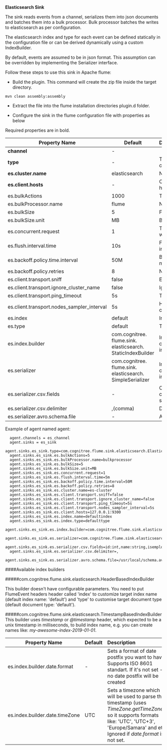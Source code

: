 **Elasticsearch Sink**

The sink reads events from a channel, serializes them into json documents and batches them into a bulk processor.
Bulk processor batches the writes to elasticsearch as per configuration.

The elasticsearch index and type for each event can be defined statically in the configuration file or can be derived dynamically using a custom IndexBuilder.

By default, events are assumed to be in json format.
This assumption can be overridden by implementing the Serializer interface.

Follow these steps to use this sink in Apache flume:

* Build the plugin. This command will create the zip file inside the target directory.

`mvn clean assembly:assembly`

* Extract the file into the flume installation directories plugin.d folder.

* Configure the sink in the flume configuration file with properties as below

Required properties are in bold.

| Property Name                              | Default | Description                                                                                   |
|--------------------------------------------|--------------|:----------------------------------------------------------------------------------------------|
| **channel**                                | -              |                                                                                               |
| **type**                                   | -              | The component type name, has to be com.cognitree.flume.sink.elasticsearch.ElasticSearchSink   |
| **es.cluster.name**                        | elasticsearch  | Name of the elasticsearch cluster to connect to                                               |
| **es.client.hosts**                        | -              | Comma separated hostname:port pairs ex: host1:9300,host2:9300. The default port is 9300       |
| es.bulkActions                             | 1000           | The number of actions to batch into a request                                                 |
| es.bulkProcessor.name                      | flume          | Name of the bulk processor                                                                    |
| es.bulkSize                                | 5              | Flush the bulk request every mentioned size                                                   |
| es.bulkSize.unit                           | MB             | Bulk request unit, supported values are KB and MB                                             |
| es.concurrent.request                      | 1              | The maximum number of concurrent requests to allow while accumulating new bulk requests       |
| es.flush.interval.time                     | 10s            | Flush a batch as a bulk request every mentioned seconds irrespective of the number of requests|
| es.backoff.policy.time.interval            | 50M            | Backoff policy time interval, wait initially for the 50 miliseconds                           |
| es.backoff.policy.retries                  | 8              | Number of backoff policy retries                                                              |
| es.client.transport.sniff                  | false          | Enable or disable the sniff feature of the elastic search                                     |
| es.client.transport.ignore_cluster_name    | false          | Ignore cluster name validation of connected nodes                                             |
| es.client.transport.ping_timeout           | 5s             | The time to wait for a ping response from a node                                              |
| es.client.transport.nodes_sampler_interval | 5s             | How often to sample / ping the nodes listed and connected                                     |
| es.index                                   | default        | Index name to be used to store the documents                                                  |
| es.type                                    | default        | Type to be used to store the documents                                                        |
| es.index.builder                           |com.cognitree.<br>flume.sink.<br>elasticsearch.<br>StaticIndexBuilder          | Implementation of com.cognitree.flume.sink.elasticsearch.IndexBuilder interface|
| es.serializer                              |com.cognitree.<br>flume.sink.<br>elasticsearch.<br>SimpleSerializer            | Implementation of com.cognitree.flume.sink.elasticsearch.Serializer interface |
| es.serializer.csv.fields                   | -              | Comma separated csv field name with data type i.e. column1:type1,column2:type2, Supported data types are string, boolean, int and float |
| es.serializer.csv.delimiter                | ,(comma)       | Delimiter for the data in flume event body|
| es.serializer.avro.schema.file             | -              | Absolute path for the schema configuration file |

Example of agent named agent:

````
  agent.channels = es_channel
  agent.sinks = es_sink
  agent.sinks.es_sink.type=com.cognitree.flume.sink.elasticsearch.ElasticSearchSink
  agent.sinks.es_sink.es.bulkActions=5
  agent.sinks.es_sink.es.bulkProcessor.name=bulkprocessor
  agent.sinks.es_sink.es.bulkSize=5
  agent.sinks.es_sink.es.bulkSize.unit=MB
  agent.sinks.es_sink.es.concurrent.request=1
  agent.sinks.es_sink.es.flush.interval.time=5m
  agent.sinks.es_sink.es.backoff.policy.time.interval=50M
  agent.sinks.es_sink.es.backoff.policy.retries=8
  agent.sinks.es_sink.es.cluster.name=es-cluster
  agent.sinks.es_sink.es.client.transport.sniff=false
  agent.sinks.es_sink.es.client.transport.ignore_cluster_name=false
  agent.sinks.es_sink.es.client.transport.ping_timeout=5s
  agent.sinks.es_sink.es.client.transport.nodes_sampler_interval=5s
  agent.sinks.es_sink.es.client.hosts=127.0.0.1:9300
  agent.sinks.es_sink.es.index.name=defaultindex
  agent.sinks.es_sink.es.index.type=defaulttype
  agent.sinks.es_sink.es.index.builder=com.cognitree.flume.sink.elasticsearch.HeaderBasedIndexBuilder
  agent.sinks.es_sink.es.serializer=com.cognitree.flume.sink.elasticsearch.SimpleSerializer
  agent.sinks.es_sink.es.serializer.csv.fields=id:int,name:string,isemployee:boolean,leaves:float
  agent.sinks.es_sink.es.serializer.csv.delimiter=,
  agent.sinks.es_sink.es.serializer.avro.schema.file=/usr/local/schema.avsc
````

####Available index builders

#####com.cognitree.flume.sink.elasticsearch.HeaderBasedIndexBuilder

This builder doesn't have configurable parameters. You need to put FlumeEvent headers header called 'index' to customize target index name (default index name: 'default') and 'type' to customise target document type (default document type: 'default').

#####com.cognitree.flume.sink.elasticsearch.TimestampBasedIndexBuilder
This builder uses *timestamp* or *@timestamp* header, which expected to be a unix timestamp in milliseconds, to build index name, e.g. you can create names like: _my-awesome-index-2019-01-01_.

| Property Name                              | Default | Description                                                                                   |
|--------------------------------------------|--------------|:----------------------------------------------------------------------------------------------|
| es.index.builder.date.format                                | -            | Sets a format of date postfix you want to have. Supports ISO 8601 standart. If it's not set - no date postfix will be created|
| es.index.builder.date.timeZone                              | UTC          | Sets a timezone which will be used to parse the timestamp (uses _TimeZone.getTimeZone()_, so it supports formats like: 'UTC', 'UTC+3', 'Europe/Samara' and etc. <br> Ignored if *date.format* is not set.|